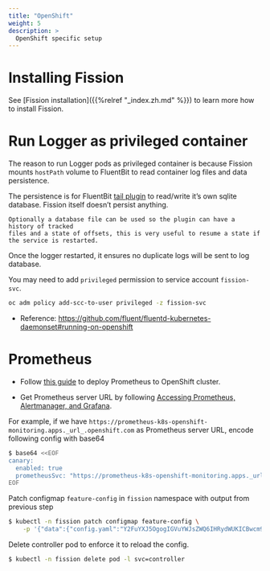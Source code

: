 ```yaml
---
title: "OpenShift"
weight: 5
description: >
  OpenShift specific setup 
---
```


# Installing Fission

See [Fission installation]({{%relref "_index.zh.md" %}}) to learn more how to install Fission.

# Run Logger as privileged container

The reason to run Logger pods as privileged container is because Fission mounts `hostPath` volume to FluentBit to
read container log files and data persistence. 

The persistence is for FluentBit [tail plugin](https://github.com/fluent/fluent-bit-docs/blob/master/input/tail.md) 
to read/write it’s own sqlite database. Fission itself doesn’t persist anything.

```
Optionally a database file can be used so the plugin can have a history of tracked 
files and a state of offsets, this is very useful to resume a state if the service is restarted. 
```

Once the logger restarted, it ensures no duplicate logs will be sent to log database.

You may need to add `privileged` permission to service account `fission-svc`. 

```bash
oc adm policy add-scc-to-user privileged -z fission-svc
```

* Reference: https://github.com/fluent/fluentd-kubernetes-daemonset#running-on-openshift

# Prometheus

* Follow [this guide](https://docs.openshift.com/container-platform/4.2/monitoring/cluster-monitoring/configuring-the-monitoring-stack.html#creating-cluster-monitoring-configmap_configuring-monitoring) 
to deploy Prometheus to OpenShift cluster. 

* Get Prometheus server URL by following [Accessing Prometheus, Alertmanager, and Grafana](https://docs.openshift.com/container-platform/4.2/monitoring/cluster-monitoring/prometheus-alertmanager-and-grafana.html#monitoring-accessing-prometheus-alertmanager-grafana-directly_accessing-prometheus). 

For example, if we have `https://prometheus-k8s-openshift-monitoring.apps._url_.openshift.com` as Prometheus server URL, encode following config with base64

```sh
$ base64 <<EOF
canary:
  enabled: true
  prometheusSvc: "https://prometheus-k8s-openshift-monitoring.apps._url_.openshift.com"
EOF
```

Patch configmap `feature-config` in `fission` namespace with output from previous step

```sh
$ kubectl -n fission patch configmap feature-config \
    -p '{"data":{"config.yaml":"Y2FuYXJ5OgogIGVuYWJsZWQ6IHRydWUKICBwcm9tZXRoZXVzU3ZjOiAiaHR0cHM6Ly9wcm9tZXRoZXVzLWs4cy1vcGVuc2hpZnQtbW9uaXRvcmluZy5hcHBzLl91cmxfLm9wZW5zaGlmdC5jb20iCg"}}'
```

Delete controller pod to enforce it to reload the config.

```sh
$ kubectl -n fission delete pod -l svc=controller
``` 
